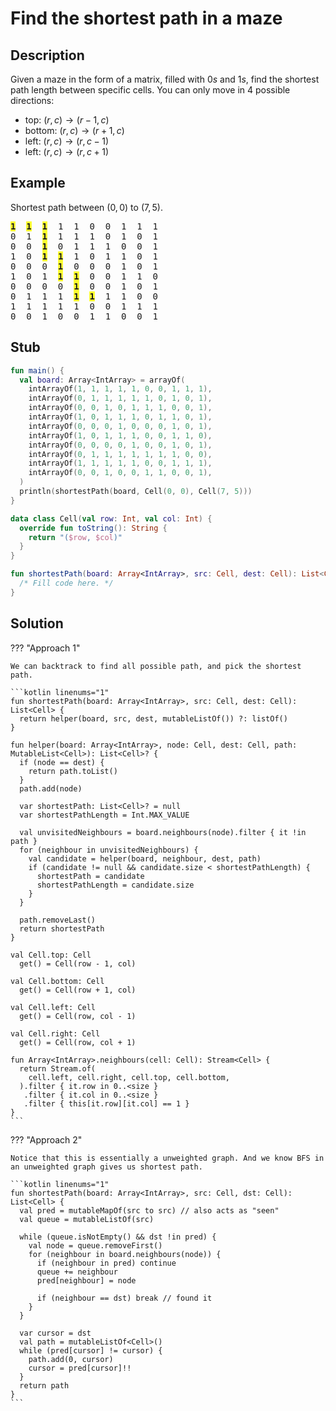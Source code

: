 # Find the shortest path in a maze

## Description

Given a maze in the form of a matrix, filled with $0s$ and $1s$, find the shortest path length between specific cells. You can only move in $4$ possible directions:

- top: $(r, c) \rightarrow (r-1, c)$
- bottom: $(r, c) \rightarrow (r+1, c)$
- left: $(r, c) \rightarrow (r, c-1)$
- left: $(r, c) \rightarrow (r, c+1)$

## Example

Shortest path between $(0, 0)$ to $(7, 5)$.

<style>
.highlight {
  font-weight: bold;
  background: #fdff32;
}
</style>

<pre>
<span class="highlight">1</span>  <span class="highlight">1</span>  <span class="highlight">1</span>  1  1  0  0  1  1  1
0  1  <span class="highlight">1</span>  1  1  1  0  1  0  1
0  0  <span class="highlight">1</span>  0  1  1  1  0  0  1
1  0  <span class="highlight">1</span>  <span class="highlight">1</span>  1  0  1  1  0  1
0  0  0  <span class="highlight">1</span>  0  0  0  1  0  1
1  0  1  <span class="highlight">1</span>  <span class="highlight">1</span>  0  0  1  1  0
0  0  0  0  <span class="highlight">1</span>  0  0  1  0  1
0  1  1  1  <span class="highlight">1</span>  <span class="highlight">1</span>  1  1  0  0
1  1  1  1  1  0  0  1  1  1
0  0  1  0  0  1  1  0  0  1
</pre>

## Stub

```kotlin linenums="1"
fun main() {
  val board: Array<IntArray> = arrayOf(
    intArrayOf(1, 1, 1, 1, 1, 0, 0, 1, 1, 1),
    intArrayOf(0, 1, 1, 1, 1, 1, 0, 1, 0, 1),
    intArrayOf(0, 0, 1, 0, 1, 1, 1, 0, 0, 1),
    intArrayOf(1, 0, 1, 1, 1, 0, 1, 1, 0, 1),
    intArrayOf(0, 0, 0, 1, 0, 0, 0, 1, 0, 1),
    intArrayOf(1, 0, 1, 1, 1, 0, 0, 1, 1, 0),
    intArrayOf(0, 0, 0, 0, 1, 0, 0, 1, 0, 1),
    intArrayOf(0, 1, 1, 1, 1, 1, 1, 1, 0, 0),
    intArrayOf(1, 1, 1, 1, 1, 0, 0, 1, 1, 1),
    intArrayOf(0, 0, 1, 0, 0, 1, 1, 0, 0, 1),
  )
  println(shortestPath(board, Cell(0, 0), Cell(7, 5)))
}

data class Cell(val row: Int, val col: Int) {
  override fun toString(): String {
    return "($row, $col)"
  }
}

fun shortestPath(board: Array<IntArray>, src: Cell, dest: Cell): List<Cell> {
  /* Fill code here. */
}
```

## Solution

??? "Approach 1"

    We can backtrack to find all possible path, and pick the shortest path.

    ```kotlin linenums="1"
    fun shortestPath(board: Array<IntArray>, src: Cell, dest: Cell): List<Cell> {
      return helper(board, src, dest, mutableListOf()) ?: listOf()
    }

    fun helper(board: Array<IntArray>, node: Cell, dest: Cell, path: MutableList<Cell>): List<Cell>? {
      if (node == dest) {
        return path.toList()
      }
      path.add(node)

      var shortestPath: List<Cell>? = null
      var shortestPathLength = Int.MAX_VALUE

      val unvisitedNeighbours = board.neighbours(node).filter { it !in path }
      for (neighbour in unvisitedNeighbours) {
        val candidate = helper(board, neighbour, dest, path)
        if (candidate != null && candidate.size < shortestPathLength) {
          shortestPath = candidate
          shortestPathLength = candidate.size
        }
      }

      path.removeLast()
      return shortestPath
    }

    val Cell.top: Cell
      get() = Cell(row - 1, col)

    val Cell.bottom: Cell
      get() = Cell(row + 1, col)

    val Cell.left: Cell
      get() = Cell(row, col - 1)

    val Cell.right: Cell
      get() = Cell(row, col + 1)

    fun Array<IntArray>.neighbours(cell: Cell): Stream<Cell> {
      return Stream.of(
        cell.left, cell.right, cell.top, cell.bottom,
      ).filter { it.row in 0..<size }
       .filter { it.col in 0..<size }
       .filter { this[it.row][it.col] == 1 }
    }
    ```

??? "Approach 2"

    Notice that this is essentially a unweighted graph. And we know BFS in an unweighted graph gives us shortest path.

    ```kotlin linenums="1"
    fun shortestPath(board: Array<IntArray>, src: Cell, dst: Cell): List<Cell> {
      val pred = mutableMapOf(src to src) // also acts as "seen"
      val queue = mutableListOf(src)

      while (queue.isNotEmpty() && dst !in pred) {
        val node = queue.removeFirst()
        for (neighbour in board.neighbours(node)) {
          if (neighbour in pred) continue
          queue += neighbour
          pred[neighbour] = node

          if (neighbour == dst) break // found it
        }
      }

      var cursor = dst
      val path = mutableListOf<Cell>()
      while (pred[cursor] != cursor) {
        path.add(0, cursor)
        cursor = pred[cursor]!!
      }
      return path
    }
    ```
